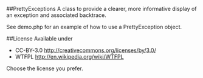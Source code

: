 ##PrettyExceptions
A class to provide a clearer, more informative display of an exception and 
associated backtrace.

See demo.php for an example of how to use a PrettyException object.

##License
Available under 

 * CC-BY-3.0 http://creativecommons.org/licenses/by/3.0/
 * WTFPL http://en.wikipedia.org/wiki/WTFPL

Choose the license you prefer.
